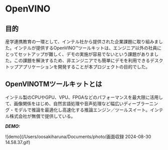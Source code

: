 # OpenVINO

## 目的
産学連携教育の一環として、インテル社から提供された企業課題に取り組みました。インテルが提供するOpenVINO™ツールキットは、エンジニア以外の社員にとってセットアップが難しく、デモの実施が容易でないという課題がありました。この課題を解決するため、非エンジニアでも簡単にデモを利用できるデスクトップアプリケーションを開発することが本プロジェクトの目的でした。

## OpenVINOTMツールキットとは
インテル製のCPUやGPU、VPU、FPGAなどのパフォーマンスを最大限に活用して、画像関係をはじめ、自然言語処理や音声処理など幅広いディーブラーニング・モデルで推論を最適化し高速化する推論エンジン／ツールスイート。インテル株式会社が無償で提供している。

***DEMO:***

![demo](/Users/oosakiharuna/Documents/photo/画面収録 2024-08-30 14.58.37.gif)
